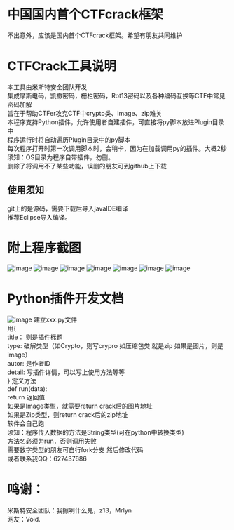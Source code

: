 # 中国国内首个CTFcrack框架
不出意外，应该是国内首个CTFcrack框架。希望有朋友共同维护
# CTFCrack工具说明
本工具由米斯特安全团队开发<br/>
集成摩斯电码，凯撒密码，栅栏密码，Rot13密码以及各种编码互换等CTF中常见密码加解<br/>
旨在于帮助CTFer攻克CTF中crypto类、Image、zip难关<br/>
本程序支持Python插件，允许使用者自建插件，可直接将py脚本放进Plugin目录中<br/>
程序运行时将自动遍历Plugin目录中的py脚本<br/>
每次程序打开时第一次调用脚本时，会稍卡，因为在加载调用py的插件。大概2秒<br/>
须知：OS目录为程序自带插件，勿删。<br/>
删除了将调用不了某些功能，误删的朋友可到github上下载<br/>
## 使用须知
git上的是源码，需要下载后导入javaIDE编译<br/>
推荐Eclipse导入编译。
# 附上程序截图
![image](https://github.com/0Linchen/CTFcryptoCrack/blob/master/images-folder/1.png)
![image](https://github.com/0Linchen/CTFcryptoCrack/blob/master/images-folder/2.png)
![image](https://github.com/0Linchen/CTFcryptoCrack/blob/master/images-folder/3.png)
![image](https://github.com/0Linchen/CTFcryptoCrack/blob/master/images-folder/4.png)
![image](https://github.com/0Linchen/CTFcryptoCrack/blob/master/images-folder/5.png)
![image](https://github.com/0Linchen/CTFcryptoCrack/blob/master/images-folder/6.png)
![image](https://github.com/0Linchen/CTFcryptoCrack/blob/master/images-folder/7.png)
# Python插件开发文档
![image](https://github.com/0Linchen/CTFcryptoCrack/blob/master/images-folder/8.png)
建立xxx.py文件<br/>
用{<br/>
title： 则是插件标题<br/>
type:   破解类型（如Crypto，则写crypro 如压缩包类 就是zip 如果是图片，则是image）<br/>
autor:  是作者ID<br/>
detail: 写插件详情，可以写上使用方法等等<br/>
}
定义方法<br/>
def run(data):<br/>
return 返回值<br/>
如果是Image类型，就需要return crack后的图片地址<br/>
如果是Zip类型，则return crack后的zip地址<br/>
软件会自己跑<br/>
须知：程序传入数据的方法是String类型(可在python中转换类型)<br/>
方法名必须为run，否则调用失败<br/>
需要数字类型的朋友可自行fork分支 然后修改代码<br/>
或者联系我QQ：627437686<br/>
# 鸣谢：
米斯特安全团队：我擦咧什么鬼，z13，Mrlyn<br/>
网友：Void.<br/>
